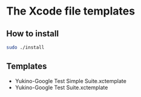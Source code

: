 # The Xcode file templates

## How to install

```bash
sudo ./install
```

## Templates

* Yukino-Google Test Simple Suite.xctemplate
* Yukino-Google Test Suite.xctemplate
